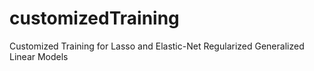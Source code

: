 # customizedTraining
Customized Training for Lasso and Elastic-Net Regularized Generalized Linear Models
